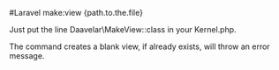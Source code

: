 #Laravel make:view {path.to.the.file}

Just put the line Daavelar\MakeView::class in your Kernel.php.

The command creates a blank view, if already exists, will throw an error message.

